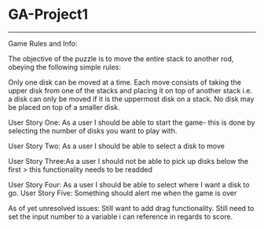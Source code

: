 # GA-Project1
<!--  User Stories  -->
---------------------------
Game Rules and Info:

The objective of the puzzle is to move the entire stack to another rod, obeying the following simple rules:

Only one disk can be moved at a time.
Each move consists of taking the upper disk from one of the stacks and placing it on top of another stack i.e. a disk can only be moved if it is the uppermost disk on a stack.
No disk may be placed on top of a smaller disk.

User Story One: 
As a user I should be able to start the game- this is done by selecting the number of disks you want to play with.

User Story Two: As a user I should be able to select a disk to move

User Story Three:As a user I should not be able to pick up disks below the first > this functionality needs to be readded

User Story Four: As a user I should be able to select where I want a disk to go.
User Story Five: Something should alert me when the game is over


As of yet unresolved issues:
Still want to add drag functionality.
Still need to set the input number to a variable i can reference in regards to score.